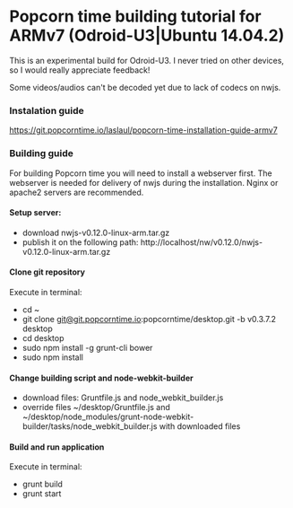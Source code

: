 # Popcorn time building tutorial for ARMv7 (Odroid-U3|Ubuntu 14.04.2)

This is an experimental build for Odroid-U3. I never tried on other devices, so I would really appreciate feedback!

Some videos/audios can't be decoded yet due to lack of codecs on nwjs. 

### Instalation guide
https://git.popcorntime.io/laslaul/popcorn-time-installation-guide-armv7

### Building guide
For building Popcorn time you will need to install a webserver first. The webserver is needed for delivery of nwjs during the installation. Nginx or apache2 servers are recommended.

#### Setup server:
  - download nwjs-v0.12.0-linux-arm.tar.gz
  - publish it on the following path: http://localhost/nw/v0.12.0/nwjs-v0.12.0-linux-arm.tar.gz

#### Clone git repository
Execute in terminal:
  - cd ~
  - git clone git@git.popcorntime.io:popcorntime/desktop.git -b v0.3.7.2 desktop
  - cd desktop
  - sudo npm install -g grunt-cli bower
  - sudo npm install

#### Change building script and node-webkit-builder
  - download files: Gruntfile.js and node_webkit_builder.js
  - override files ~/desktop/Gruntfile.js and ~/desktop/node_modules/grunt-node-webkit-builder/tasks/node_webkit_builder.js with downloaded files

#### Build and run application
Execute in terminal:
  - grunt build
  - grunt start